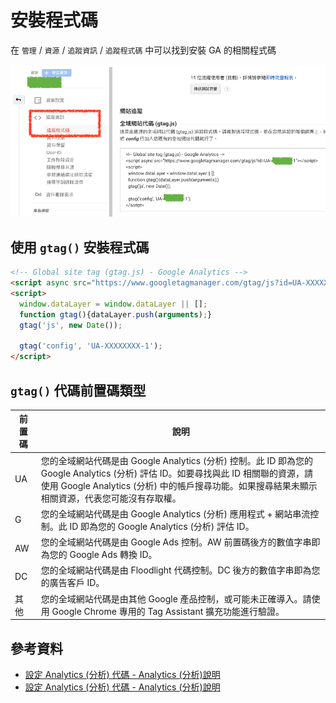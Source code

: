 # 安裝程式碼

在 `管理` / `資源` / `追蹤資訊` / `追蹤程式碼` 中可以找到安裝 GA 的相關程式碼

![GA Tracking Code Install](./images/ga-tracking-code-install.png)

## 使用 `gtag()` 安裝程式碼

```html
<!-- Global site tag (gtag.js) - Google Analytics -->
<script async src="https://www.googletagmanager.com/gtag/js?id=UA-XXXXXXXX-1"></script>
<script>
  window.dataLayer = window.dataLayer || [];
  function gtag(){dataLayer.push(arguments);}
  gtag('js', new Date());

  gtag('config', 'UA-XXXXXXXX-1');
</script>
```


## `gtag()` 代碼前置碼類型

| 前置碼  | 說明  |
|---|---|
| UA  | 您的全域網站代碼是由 Google Analytics (分析) 控制。此 ID 即為您的 Google Analytics (分析) 評估 ID。如要尋找與此 ID 相關聯的資源，請使用 Google Analytics (分析) 中的帳戶搜尋功能。如果搜尋結果未顯示相關資源，代表您可能沒有存取權。  |
| G  | 您的全域網站代碼是由 Google Analytics (分析) 應用程式 + 網站串流控制。此 ID 即為您的 Google Analytics (分析) 評估 ID。  |
| AW  | 您的全域網站代碼是由 Google Ads 控制。AW 前置碼後方的數值字串即為您的 Google Ads 轉換 ID。  |
| DC  | 您的全域網站代碼是由 Floodlight 代碼控制。DC 後方的數值字串即為您的廣告客戶 ID。  |
| 其他  |  您的全域網站代碼是由其他 Google 產品控制，或可能未正確導入。請使用 Google Chrome 專用的 Tag Assistant 擴充功能進行驗證。 |


## 參考資料
* [設定 Analytics (分析) 代碼 - Analytics (分析)說明](https://support.google.com/analytics/answer/1008080)
* [設定 Analytics (分析) 代碼 - Analytics (分析)說明](https://support.google.com/analytics/answer/9310895?hl=zh-Hant)
